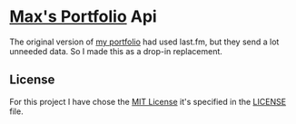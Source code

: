 # [Max's Portfolio](https://maxthakur.xyz) Api
The original version of [my portfolio](https://github.com/MaxTCodes/portfolio) had used last.fm, but they send a lot unneeded data. So I made this as a drop-in replacement.

## License
For this project I have chose the [MIT License](https://choosealicense.com/licenses/mit/) it's specified in the [LICENSE](./LICENSE) file.
